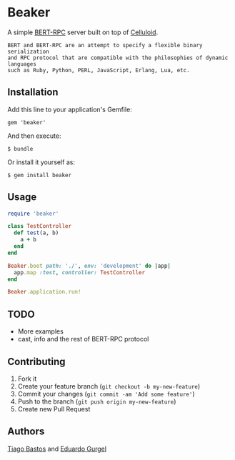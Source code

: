 # Beaker

A simple [BERT-RPC](http://bert-rpc.org/) server built on top of [Celluloid](http://celluloid.io/).

    BERT and BERT-RPC are an attempt to specify a flexible binary serialization
    and RPC protocol that are compatible with the philosophies of dynamic languages
    such as Ruby, Python, PERL, JavaScript, Erlang, Lua, etc.

## Installation

Add this line to your application's Gemfile:

    gem 'beaker'

And then execute:

    $ bundle

Or install it yourself as:

    $ gem install beaker

## Usage

```ruby
require 'beaker'

class TestController
  def test(a, b)
    a + b
  end
end

Beaker.boot path: './', env: 'development' do |app|
  app.map :test, controller: TestController
end

Beaker.application.run!
```

## TODO

* More examples
* cast, info and the rest of BERT-RPC protocol

## Contributing

1. Fork it
2. Create your feature branch (`git checkout -b my-new-feature`)
3. Commit your changes (`git commit -am 'Add some feature'`)
4. Push to the branch (`git push origin my-new-feature`)
5. Create new Pull Request

## Authors

[Tiago Bastos](http://github.com/bastos) and [Eduardo Gurgel](https://github.com/edgurgel)
